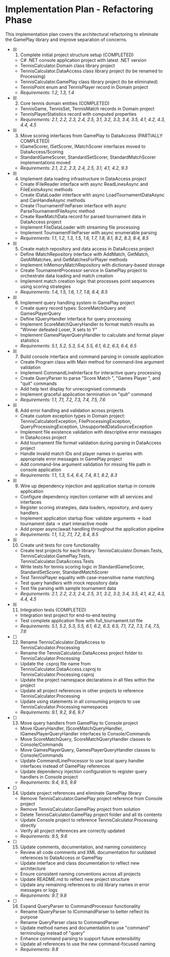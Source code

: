# Implementation Plan - Refactoring Phase

This implementation plan covers the architectural refactoring to eliminate the GamePlay library and improve separation of concerns.

- [x] 1. Complete initial project structure setup (COMPLETED)
  - C# .NET console application project with latest .NET version
  - TennisCalculator.Domain class library project
  - TennisCalculator.DataAccess class library project (to be renamed to Processing)
  - TennisCalculator.GamePlay class library project (to be eliminated)
  - TennisPoint enum and TennisPlayer record in Domain project
  - _Requirements: 1.2, 1.3, 1.4_

- [x] 2. Core tennis domain entities (COMPLETED)
  - TennisGame, TennisSet, TennisMatch records in Domain project
  - TennisPlayerStatistics record with computed properties
  - _Requirements: 2.1, 2.2, 2.3, 2.4, 2.5, 3.1, 3.2, 3.3, 3.4, 3.5, 4.1, 4.2, 4.3, 4.4, 4.5_

- [x] 3. Move scoring interfaces from GamePlay to DataAccess (PARTIALLY COMPLETED)
  - IGameScorer, ISetScorer, IMatchScorer interfaces moved to DataAccess/Scoring
  - StandardGameScorer, StandardSetScorer, StandardMatchScorer implementations moved
  - _Requirements: 2.1, 2.2, 2.3, 2.4, 2.5, 3.1, 4.1, 4.2, 9.3_

- [x] 4. Implement data loading infrastructure in DataAccess project
  - Create IFileReader interface with async ReadLinesAsync and FileExistsAsync methods
  - Create IDataLoader interface with async LoadTournamentDataAsync and CanHandleAsync methods
  - Create ITournamentFileParser interface with async ParseTournamentFileAsync method
  - Create RawMatchData record for parsed tournament data in DataAccess project
  - Implement FileDataLoader with streaming file processing
  - Implement TournamentFileParser with async enumerable parsing
  - _Requirements: 1.1, 1.2, 1.3, 1.5, 1.6, 1.7, 1.8, 8.1, 8.2, 8.3, 8.4, 8.5_

- [x] 5. Create match repository and data access in DataAccess project
  - Define IMatchRepository interface with AddMatch, GetMatch, GetAllMatches, and GetMatchesForPlayer methods
  - Implement InMemoryMatchRepository with dictionary-based storage
  - Create TournamentProcessor service in GamePlay project to orchestrate data loading and match creation
  - Implement match creation logic that processes point sequences using scoring strategies
  - _Requirements: 1.4, 1.5, 1.6, 1.7, 1.8, 8.4, 8.5_

- [x] 6. Implement query handling system in GamePlay project
  - Create query record types: ScoreMatchQuery and GamesPlayerQuery
  - Define IQueryHandler interface for query processing
  - Implement ScoreMatchQueryHandler to format match results as "Winner defeated Loser, X sets to Y"
  - Implement GamesPlayerQueryHandler to calculate and format player statistics
  - _Requirements: 5.1, 5.2, 5.3, 5.4, 5.5, 6.1, 6.2, 6.3, 6.4, 6.5_

- [x] 7. Build console interface and command parsing in console application
  - Create Program class with Main method for command-line argument validation
  - Implement CommandLineInterface for interactive query processing
  - Create QueryParser to parse "Score Match <id>", "Games Player <name>", and "quit" commands
  - Add help text display for unrecognised commands
  - Implement graceful application termination on "quit" command
  - _Requirements: 1.1, 7.1, 7.2, 7.3, 7.4, 7.5, 7.6_

- [x] 8. Add error handling and validation across projects
  - Create custom exception types in Domain project: TennisCalculatorException, FileProcessingException, QueryProcessingException, UnsupportedDataSourceException
  - Implement file existence validation with descriptive error messages in DataAccess project
  - Add tournament file format validation during parsing in DataAccess project
  - Handle invalid match IDs and player names in queries with appropriate error messages in GamePlay project
  - Add command-line argument validation for missing file path in console application
  - _Requirements: 1.1, 1.3, 5.4, 6.4, 7.4, 8.1, 8.2, 8.3_

- [x] 9. Wire up dependency injection and application startup in console application
  - Configure dependency injection container with all services and interfaces
  - Register scoring strategies, data loaders, repository, and query handlers
  - Implement application startup flow: validate arguments → load tournament data → start interactive mode
  - Add proper async/await handling throughout the application pipeline
  - _Requirements: 1.1, 1.2, 7.1, 7.2, 8.4, 8.5_

- [x] 10. Create unit tests for core functionality
  - Create test projects for each library: TennisCalculator.Domain.Tests, TennisCalculator.GamePlay.Tests, TennisCalculator.DataAccess.Tests
  - Write tests for tennis scoring logic in StandardGameScorer, StandardSetScorer, StandardMatchScorer
  - Test TennisPlayer equality with case-insensitive name matching
  - Test query handlers with mock repository data
  - Test file parsing with sample tournament data
  - _Requirements: 2.1, 2.2, 2.3, 2.4, 2.5, 3.1, 3.2, 3.3, 3.4, 3.5, 4.1, 4.2, 4.3, 4.4, 4.5_
  
- [x] 11. Integration tests (COMPLETED)
  - Integration test project for end-to-end testing
  - Test complete application flow with full_tournament.txt file
  - _Requirements: 5.1, 5.2, 5.3, 5.5, 6.1, 6.2, 6.3, 6.5, 7.1, 7.2, 7.3, 7.4, 7.5, 7.6_

- [ ] 12. Rename TennisCalculator.DataAccess to TennisCalculator.Processing





  - Rename the TennisCalculator.DataAccess project folder to TennisCalculator.Processing
  - Update the .csproj file name from TennisCalculator.DataAccess.csproj to TennisCalculator.Processing.csproj
  - Update the project namespace declarations in all files within the project
  - Update all project references in other projects to reference TennisCalculator.Processing
  - Update using statements in all consuming projects to use TennisCalculator.Processing namespaces
  - _Requirements: 9.1, 9.2, 9.6, 9.7_

- [ ] 13. Move query handlers from GamePlay to Console project
  - Move IQueryHandler, IScoreMatchQueryHandler, IGamesPlayerQueryHandler interfaces to Console/Commands
  - Move ScoreMatchQuery, ScoreMatchQueryHandler classes to Console/Commands
  - Move GamesPlayerQuery, GamesPlayerQueryHandler classes to Console/Commands
  - Update CommandLineProcessor to use local query handler interfaces instead of GamePlay references
  - Update dependency injection configuration to register query handlers in Console project
  - _Requirements: 9.4, 9.5, 9.8_

- [ ] 14. Update project references and eliminate GamePlay library
  - Remove TennisCalculator.GamePlay project reference from Console project
  - Remove TennisCalculator.GamePlay project from solution
  - Delete TennisCalculator.GamePlay project folder and all its contents
  - Update Console project to reference TennisCalculator.Processing directly
  - Verify all project references are correctly updated
  - _Requirements: 9.5, 9.6_

- [ ] 15. Update comments, documentation, and naming consistency
  - Review all code comments and XML documentation for outdated references to DataAccess or GamePlay
  - Update interface and class documentation to reflect new architecture
  - Ensure consistent naming conventions across all projects
  - Update README.md to reflect new project structure
  - Update any remaining references to old library names in error messages or logs
  - _Requirements: 9.7, 9.8_

- [ ] 16. Expand QueryParser to CommandProcessor functionality
  - Rename IQueryParser to ICommandParser to better reflect its purpose
  - Rename QueryParser class to CommandParser
  - Update method names and documentation to use "command" terminology instead of "query"
  - Enhance command parsing to support future extensibility
  - Update all references to use the new command-focused naming
  - _Requirements: 9.8_